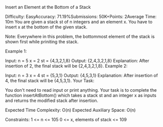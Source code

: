 Insert an Element at the Bottom of a Stack

Difficulty: EasyAccuracy: 71.19%Submissions: 50K+Points: 2Average Time: 10m
You are given a stack st of n integers and an element x. You have to insert x at the bottom of the given stack. 

Note: Everywhere in this problem, the bottommost element of the stack is shown first while priniting the stack.

Example 1:

Input:
n = 5
x = 2
st = {4,3,2,1,8}
Output:
{2,4,3,2,1,8}
Explanation:
After insertion of 2, the final stack will be {2,4,3,2,1,8}.
Example 2:

Input:
n = 3
x = 4
st = {5,3,1}
Output:
{4,5,3,1}
Explanation:
After insertion of 4, the final stack will be {4,5,3,1}.
Your Task:

You don't need to read input or print anything. Your task is to complete the function insertAtBottom() which takes a stack st and an integer x as inputs and returns the modified stack after insertion.

Expected Time Complexity: O(n)
Expected Auxiliary Space: O(n)

Constraints:
1 <= n <= 105
0 <= x, elements of stack <= 109
